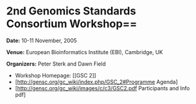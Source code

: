 # 2nd Genomics Standards Consortium Workshop==

**Date:** 10-11 November, 2005

**Venue:** European Bioinformatics Institute (EBI), Cambridge, UK

**Organizers:** Peter Sterk and Dawn Field

* Workshop Homepage: [[GSC 2]] 
* [http://gensc.org/gc_wiki/index.php/GSC_2#Programme Agenda]
* [http://gensc.org/gc_wiki/images/c/c3/GSC2.pdf Participants and Info pdf]

